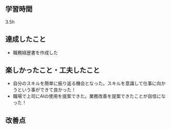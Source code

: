 ## 学習時間
3.5h
## 達成したこと
- 職務経歴書を作成した
## 楽しかったこと・工夫したこと
- 自分のスキルを簡単に振り返る機会となった。スキルを意識して仕事に向かうという事ができて良かった！
- 職場で上司にAIの使用を提案できた。業務改善を提案できたことが自信になった！
## 改善点